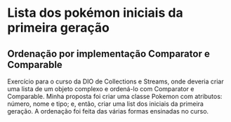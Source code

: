 # Lista dos pokémon iniciais da primeira geração 
## Ordenação por implementação Comparator e Comparable

Exercício para o curso da DIO de Collections e Streams, onde deveria criar uma lista de um objeto complexo e ordená-lo com Comparator e Comparable.
Minha proposta foi criar uma classe Pokemon com atributos: número, nome e tipo; e, então, criar uma list dos iniciais da primeira geração.
A ordenação foi feita das várias formas ensinadas no curso. 

